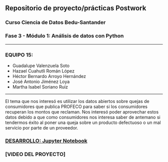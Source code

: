 ## Repositorio de proyecto/prácticas Postwork
### Curso Ciencia de Datos Bedu-Santander 
### Fase 3 - Módulo 1: Análisis de datos con Python
---
### EQUIPO 15:
- Guadalupe Valenzuela Soto
- Hazael Cuahutli Román López
- Héctor Bernardo Arroyo Hernández
- José Antonio Jiménez Loya
- Martha Isabel Soriano Ruiz
---
El tema que nos interesó es utilizar los datos abiertos sobre quejas de consumidores que publica PROFECO para
saber si los consumidores recuperan los montos que reclaman. 
Nos interesó poder aprovechar estos datos debido a que como consumidores nos interesa saber de antemano si tendermos éxito al poner una queja sobre un producto defectuoso o un mal servicio por parte de un proveedor.
### [DESARROLLO: Jupyter Notebook](https://github.com/adavals/bedu-datascience-f3m1/blob/main/postwork__1_al_8_version_2.ipynb)
### [VIDEO DEL PROYECTO]
